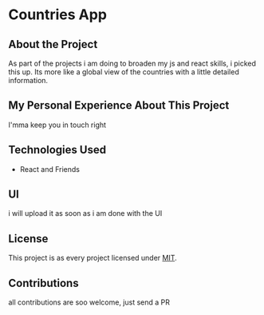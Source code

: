 # Countries App

## About the Project

As part of the projects i am doing to broaden my js and react skills, i picked this up. Its more like a global view of the countries with a little detailed information.

## My Personal Experience About This Project

I'mma keep you in touch right

## Technologies Used

- React and Friends

## UI

i will upload it as soon as i am done with the UI

## License

This project is as every project licensed under [MIT](LICENSE).

## Contributions

all contributions are soo welcome, just send a PR
